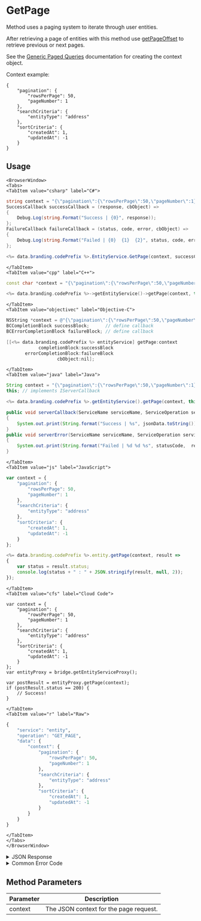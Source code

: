 # GetPage

Method uses a paging system to iterate through user entities.

After retrieving a page of entities with this method use [getPageOffset](/api/capi/entity/getpageoffset) to retrieve previous or next pages.

See the [Generic Paged Queries](/api/appendix/genericpagedqueries) documentation for creating the context object.

Context example:
```
{
    "pagination": {
        "rowsPerPage": 50,
        "pageNumber": 1
    },
    "searchCriteria": {
        "entityType": "address"
    },
    "sortCriteria": {
        "createdAt": 1,
        "updatedAt": -1
    }
}
```

<PartialServop service_name="entity" operation_name="GET_PAGE" />

## Usage

```mdx-code-block
<BrowserWindow>
<Tabs>
<TabItem value="csharp" label="C#">
```

```csharp
string context = "{\"pagination\":{\"rowsPerPage\":50,\"pageNumber\":1},\"searchCriteria\":{\"entityType\":\"address\"},\"sortCriteria\":{\"createdAt\":1,\"updatedAt\":-1}}";
SuccessCallback successCallback = (response, cbObject) =>
{
    Debug.Log(string.Format("Success | {0}", response));
};
FailureCallback failureCallback = (status, code, error, cbObject) =>
{
    Debug.Log(string.Format("Failed | {0}  {1}  {2}", status, code, error));
};

<%= data.branding.codePrefix %>.EntityService.GetPage(context, successCallback, failureCallback);
```

```mdx-code-block
</TabItem>
<TabItem value="cpp" label="C++">
```

```cpp
const char *context = "{\"pagination\":{\"rowsPerPage\":50,\"pageNumber\":1},\"searchCriteria\":{\"entityType\":\"address\"},\"sortCriteria\":{\"createdAt\":1,\"updatedAt\":-1}}";

<%= data.branding.codePrefix %>->getEntityService()->getPage(context, this);
```

```mdx-code-block
</TabItem>
<TabItem value="objectivec" label="Objective-C">
```

```objectivec
NSString *context = @"{\"pagination\":{\"rowsPerPage\":50,\"pageNumber\":1},\"searchCriteria\":{\"entityType\":\"address\"},\"sortCriteria\":{\"createdAt\":1,\"updatedAt\":-1}}";
BCCompletionBlock successBlock;      // define callback
BCErrorCompletionBlock failureBlock; // define callback

[[<%= data.branding.codePrefix %> entityService] getPage:context
            completionBlock:successBlock
       errorCompletionBlock:failureBlock
                   cbObject:nil];
```

```mdx-code-block
</TabItem>
<TabItem value="java" label="Java">
```

```java
String context = "{\"pagination\":{\"rowsPerPage\":50,\"pageNumber\":1},\"searchCriteria\":{\"entityType\":\"address\"},\"sortCriteria\":{\"createdAt\":1,\"updatedAt\":-1}}";
this; // implements IServerCallback

<%= data.branding.codePrefix %>.getEntityService().getPage(context, this);

public void serverCallback(ServiceName serviceName, ServiceOperation serviceOperation, JSONObject jsonData)
{
    System.out.print(String.format("Success | %s", jsonData.toString()));
}
public void serverError(ServiceName serviceName, ServiceOperation serviceOperation, int statusCode, int reasonCode, String jsonError)
{
    System.out.print(String.format("Failed | %d %d %s", statusCode,  reasonCode, jsonError.toString()));
}
```

```mdx-code-block
</TabItem>
<TabItem value="js" label="JavaScript">
```

```javascript
var context = {
    "pagination": {
        "rowsPerPage": 50,
        "pageNumber": 1
    },
    "searchCriteria": {
        "entityType": "address"
    },
    "sortCriteria": {
        "createdAt": 1,
        "updatedAt": -1
    }
};

<%= data.branding.codePrefix %>.entity.getPage(context, result =>
{
	var status = result.status;
	console.log(status + " : " + JSON.stringify(result, null, 2));
});
```

```mdx-code-block
</TabItem>
<TabItem value="cfs" label="Cloud Code">
```

```cfscript
var context = {
    "pagination": {
        "rowsPerPage": 50,
        "pageNumber": 1
    },
    "searchCriteria": {
        "entityType": "address"
    },
    "sortCriteria": {
        "createdAt": 1,
        "updatedAt": -1
    }
};
var entityProxy = bridge.getEntityServiceProxy();

var postResult = entityProxy.getPage(context);
if (postResult.status == 200) {
    // Success!
}
```

```mdx-code-block
</TabItem>
<TabItem value="r" label="Raw">
```

```r
{
	"service": "entity",
	"operation": "GET_PAGE",
	"data": {
		"context": {
			"pagination": {
				"rowsPerPage": 50,
				"pageNumber": 1
			},
			"searchCriteria": {
				"entityType": "address"
			},
			"sortCriteria": {
				"createdAt": 1,
				"updatedAt": -1
			}
		}
	}
}
```

```mdx-code-block
</TabItem>
</Tabs>
</BrowserWindow>
```

<details>
<summary>JSON Response</summary>

```json
{
	"status": 200,
	"data": {
		"_serverTime": 1637946319239,
		"results": {
			"moreBefore": false,
			"count": 200,
			"items": [{
				"entityId": "00edfd8e-5028-45d5-95d4-b1869cf2afaa",
				"entityType": "testEntity",
				"version": 1,
				"data": {
					"testName": "Test Name 01"
				},
				"acl": {
					"other": 2
				},
				"createdAt": 1437505537168,
				"updatedAt": 1437505537168
			}],
			"page": 1,
			"moreAfter": true
		},
		"context": "eyJzZWFyY2hDcml0ZXJpYSI6eyJlbnRpdHlUeXBlIjoiYnVpbGRpbmciLCJnYW
		1lSWQiOiIxMDI4NyIsIiRvciI6W3sib3duZXJJZCI6Ijk5MjM4ZmFiLTkxYTItNDdiYy1
		iMDExLWJjMThhN2IyOWY3NiJ9LHsiYWNsLm90aGVyIjp7IiRuZSI6MH19XX0sInNvcnRD
		cml0ZXJpYSI6eyJjcmVhdGVkQXQiOjEsInVwZGF0ZWRBdCI6LTF9LCJwYWdpbmF0aW9uI
		jp7InJvd3NQZXJQYWdlIjo1MCwicGFnZU51bWJlciI6NH0sIm9wdGlvbnMiOm51bGx9"
	}
}
```
</details>

<details>
<summary>Common Error Code</summary>

### Status Codes
Code | Name | Description
---- | ---- | -----------
40384 | INVALID_QUERY_CONTEXT | Invalid query context

</details>


## Method Parameters
Parameter | Description
--------- | -----------
context | The JSON context for the page request.
#
